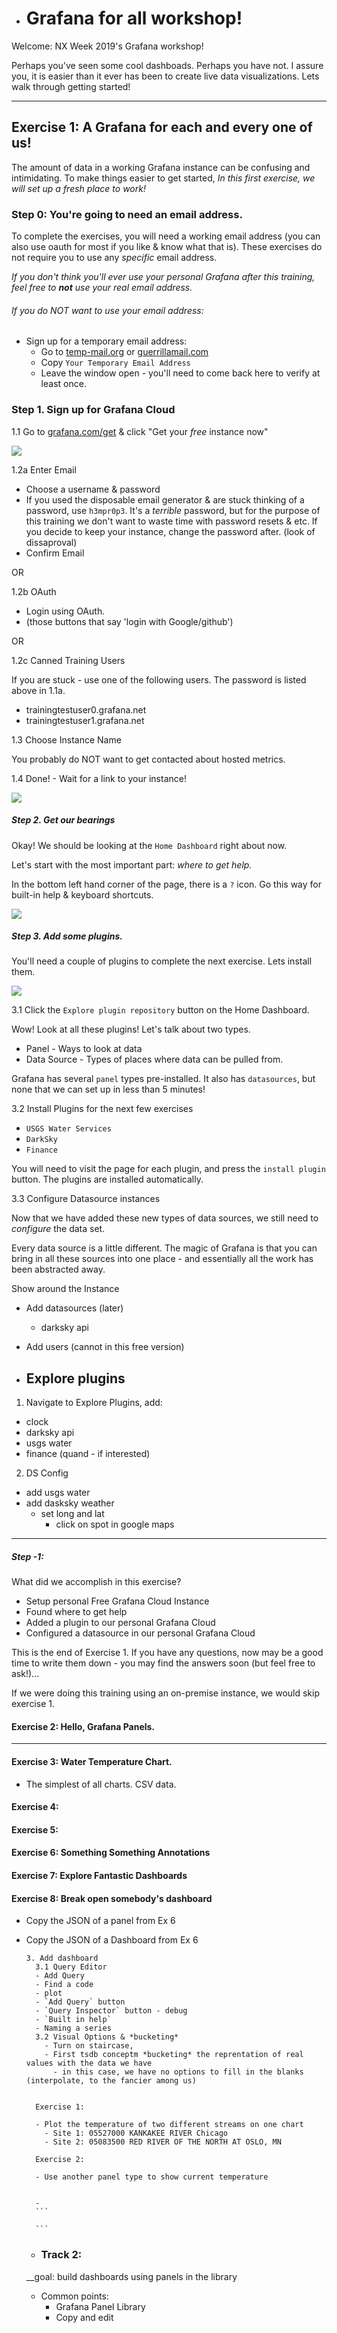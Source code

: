 


- # Grafana for all workshop!

Welcome: NX Week 2019's Grafana workshop!  

Perhaps you've seen some cool dashboads. Perhaps you have not. I assure you, it
is easier than it ever has been to create live data visualizations. Lets walk
through getting started!

---

## Exercise 1: A Grafana for each and every one of us!

The amount of data in a working Grafana instance can be confusing and
intimidating.  To make things easier to get started, *In this first exercise,
we will set up a fresh place to work!*

### Step 0: You're going to need an email address.

To complete the exercises, you will need a working email address (you can
  also use oauth for most if you like & know what that is). These
exercises do not require you to use any *specific* email address.

_If you don't think you'll ever use your personal Grafana after this training,
feel free to **not** use your real email address._

###### If you do NOT want to use your email address:

- Sign up for a temporary email address:
  - Go to [temp-mail.org](http://temp-mail.org) or [guerrillamail.com](https://www.guerrillamail.com/)
  - Copy `Your Temporary Email Address`
  - Leave the window open - you'll need to come back here to verify at least once.  


### Step 1. Sign up for Grafana Cloud

1.1 Go to [grafana.com/get](https://grafana.com/get) & click "Get your *free* instance now"

![](https://raw.githubusercontent.com/relishcolouredhat/grafana-training-exercises/master/free-instance-button.PNG)


1.2a Enter Email  
  - Choose a username & password
  - If you used the disposable email generator & are stuck thinking of a password, use `h3mpr0p3`. It's a *terrible* password, but for the purpose of this training we don't want to waste time with password resets & etc. If you decide to keep your instance, change the password after. (look of dissaproval)
  - Confirm Email

  OR

1.2b OAuth
  - Login using OAuth.
  - (those buttons that say 'login with Google/github')

  OR

1.2c Canned Training Users

If you are stuck - use one of the following users. The password is listed above in 1.1a.

  - trainingtestuser0.grafana.net
  - trainingtestuser1.grafana.net

1.3 Choose Instance Name

You probably do NOT want to get contacted about hosted metrics.

1.4 Done! - Wait for a link to your instance!

![](https://raw.githubusercontent.com/relishcolouredhat/grafana-training-exercises/master/grafana-is-starting.PNG)


##### Step 2. Get our bearings

Okay! We should be looking at the `Home Dashboard` right about now.

Let's start with the most important part: *where to get help.*

In the bottom left hand corner of the page, there is a `?` icon. Go this way
for built-in help & keyboard shortcuts.

![](https://raw.githubusercontent.com/relishcolouredhat/grafana-training-exercises/master/grafana-is-starting.PNG)

##### Step 3. Add some plugins.

You'll need a couple of plugins to complete the next exercise. Lets install them.

![](https://raw.githubusercontent.com/relishcolouredhat/grafana-training-exercises/master/explore-grafana-plugins.PNG)

3.1 Click the `Explore plugin repository` button on the Home Dashboard.

Wow! Look at all these plugins! Let's talk about two types.

- Panel         - Ways to look at data
- Data Source   - Types of places where data can be pulled from.

Grafana has several `panel` types pre-installed. It also has `datasources`,
but none that we can set up in less than 5 minutes!

3.2 Install Plugins for the next few exercises
  - `USGS Water Services`
  - `DarkSky`
  - `Finance`

You will need to visit the page for each plugin, and press the `install plugin`
button. The plugins are installed automatically.

3.3 Configure Datasource instances

Now that we have added these new types of data sources, we still need to
*configure* the data set.

Every data source is a little different. The magic of Grafana is that you can
bring in all these sources into one place - and essentially all the work has
been abstracted away.


Show around the Instance
- Add datasources (later)
  - darksky api

- Add users (cannot in this free version)
- Explore plugins
  -

1. Navigate to Explore Plugins, add:
  - clock
  - darksky api
  - usgs water
  - finance (quand - if interested)

2. DS Config
  - add usgs water
  - add dasksky weather
    - set long and lat
      - click on spot in google maps


---

##### Step -1:

What did we accomplish in this exercise?
- Setup personal Free Grafana Cloud Instance
- Found where to get help
- Added a plugin to our personal Grafana Cloud
- Configured a datasource in our personal Grafana Cloud

This is the end of Exercise 1. If you have any questions, now may be a good time
to write them down - you may find the answers soon (but feel free to ask!)...

If we were doing this training using an on-premise instance, we would skip
exercise 1.

#### Exercise 2: Hello, Grafana Panels.

---

#### Exercise 3: Water Temperature Chart.
- The simplest of all charts. CSV data.
#### Exercise 4:
#### Exercise 5:
#### Exercise 6: Something Something Annotations
#### Exercise 7: Explore Fantastic Dashboards
#### Exercise 8: Break open somebody's dashboard
- Copy the JSON of a panel from Ex 6
- Copy the JSON of a Dashboard from Ex 6

      3. Add dashboard
        3.1 Query Editor
        - Add Query
        - Find a code
        - plot
        - `Add Query` button
        - `Query Inspector` button - debug
        - `Built in help`
        - Naming a series
        3.2 Visual Options & *bucketing*
          - Turn on staircase,
          - First tsdb conceptm *bucketing* the reprentation of real values with the data we have
            - in this case, we have no options to fill in the blanks (interpolate, to the fancier among us)


        Exercise 1:

        - Plot the temperature of two different streams on one chart
          - Site 1: 05527000 KANKAKEE RIVER Chicago
          - Site 2: 05083500 RED RIVER OF THE NORTH AT OSLO, MN

        Exercise 2:

        - Use another panel type to show current temperature


        -
        ```

        ```
  - ### Track 2:
  __goal: build dashboards using panels in the library

  - Common points:
    - Grafana Panel Library
    - Copy and edit
